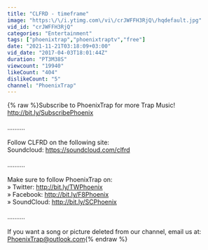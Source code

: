 ```yaml
---
title: "CLFRD - timeframe"
image: "https:\/\/i.ytimg.com\/vi\/crJWFFH3RjQ\/hqdefault.jpg"
vid_id: "crJWFFH3RjQ"
categories: "Entertainment"
tags: ["phoenixtrap","phoenixtraptv","free"]
date: "2021-11-21T03:18:09+03:00"
vid_date: "2017-04-03T18:01:44Z"
duration: "PT3M38S"
viewcount: "19940"
likeCount: "404"
dislikeCount: "5"
channel: "PhoenixTrap"
---
```

{% raw %}Subscribe to PhoenixTrap for more Trap Music!<br /><a rel="nofollow" target="blank" href="http://bit.ly/SubscribePhoenix">http://bit.ly/SubscribePhoenix</a><br /><br />..........<br /><br />Follow CLFRD on the following site: <br />Soundcloud: <a rel="nofollow" target="blank" href="https://soundcloud.com/clfrd">https://soundcloud.com/clfrd</a><br /><br />..........<br /><br />Make sure to follow PhoenixTrap on:<br />» Twitter: <a rel="nofollow" target="blank" href="http://bit.ly/TWPhoenix">http://bit.ly/TWPhoenix</a><br />» Facebook: <a rel="nofollow" target="blank" href="http://bit.ly/F8Phoenix">http://bit.ly/F8Phoenix</a><br />» SoundCloud: <a rel="nofollow" target="blank" href="http://bit.ly/SCPhoenix">http://bit.ly/SCPhoenix</a><br /><br />..........<br /><br />If you want a song or picture deleted from our channel, email us at:<br />PhoenixTrap@outlook.com{% endraw %}
